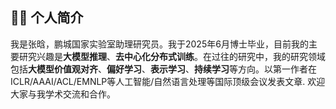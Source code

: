 
## 👨‍🎓 个人简介

我是张晗，鹏城国家实验室助理研究员。我于2025年6月博士毕业，目前我的主要研究兴趣是**大模型推理**、**去中心化分布式训练**。在过往的研究中，我的研究领域包括**大模型价值观对齐**、**偏好学习**、**表示学习**、**持续学习**等方向。以第一作者在ICLR/AAAI/ACL/EMNLP等人工智能/自然语言处理等国际顶级会议发表文章. 欢迎大家与我学术交流和合作。
